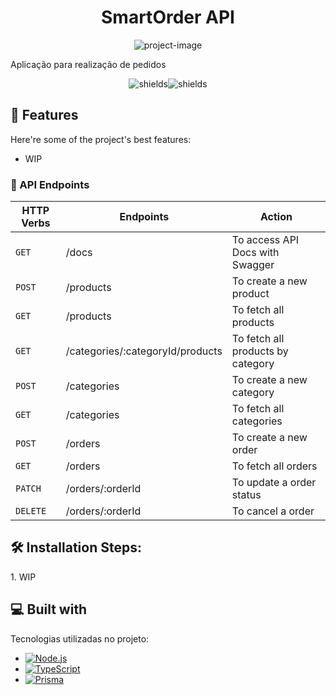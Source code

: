 <h1 align="center" id="title">SmartOrder API</h1>

<p align="center"><img src="https://socialify.git.ci/lucianogmoraesjr/smartorder-api/image?description=1&amp;descriptionEditable=SmartOrder%20API&amp;font=Inter&amp;language=1&amp;name=1&amp;owner=1&amp;pattern=Solid&amp;theme=Auto" alt="project-image"></p>

<p id="description">Aplicação para realização de pedidos</p>

<p align="center"><img src="https://img.shields.io/badge/version-v1-%23339933" alt="shields"><img src="https://img.shields.io/badge/WIP-node?style=flat&amp;logo=nodedotjs&amp;color=%235B5B5B" alt="shields"></p>



<h2>🧐 Features</h2>

Here're some of the project's best features:

*   WIP

### 🧭 API Endpoints
| HTTP Verbs | Endpoints | Action |
| --- | --- | --- |
| `GET` | /docs | To access API Docs with Swagger |
| `POST` | /products | To create a new product |
| `GET` | /products | To fetch all products |
| `GET` | /categories/:categoryId/products | To fetch all products by category |
| `POST` | /categories | To create a new category |
| `GET` | /categories | To fetch all categories |
| `POST` | /orders | To create a new order |
| `GET` | /orders | To fetch all orders |
| `PATCH` | /orders/:orderId | To update a order status |
| `DELETE` | /orders/:orderId | To cancel a order |

<h2>🛠️ Installation Steps:</h2>

<p>1. WIP</p>



<h2>💻 Built with</h2>

Tecnologias utilizadas no projeto:

* [![Node.js][node]][node-url]
* [![TypeScript][typescript]][typescript-url]
* [![Prisma][prisma]][prisma-url]

<!-- MARKDOWN LINKS & IMAGES -->
[node]: https://img.shields.io/badge/Node.js-20232A?style=for-the-badge&logo=node.js&logoColor=%23339933
[node-url]: https://nodejs.org/en
[TypeScript]: https://img.shields.io/badge/TypeScript-3178C6?style=for-the-badge&logo=TypeScript&logoColor=%233178C6&labelColor=20232A
[typescript-url]: https://www.typescriptlang.org/
[prisma]: https://img.shields.io/badge/Prisma-%232D3748?style=for-the-badge&logo=prisma&logoColor=fff&labelColor=141414
[prisma-url]: https://www.prisma.io/
